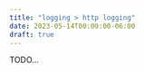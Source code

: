 ```yaml
---
title: "logging > http logging"
date: 2023-05-14T00:00:00-06:00
draft: true
---
```


<style>
    r { color: red }
    o { color: orange }
    g { color: green }
</style>

TODO...